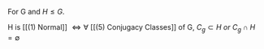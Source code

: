 For G and $H \le G$.

H is [[(1) Normal]] $\iff \forall$ [[(5) Conjugacy Classes]] of G, $C_g \subset H \ or \ C_g \cap H = \emptyset$
